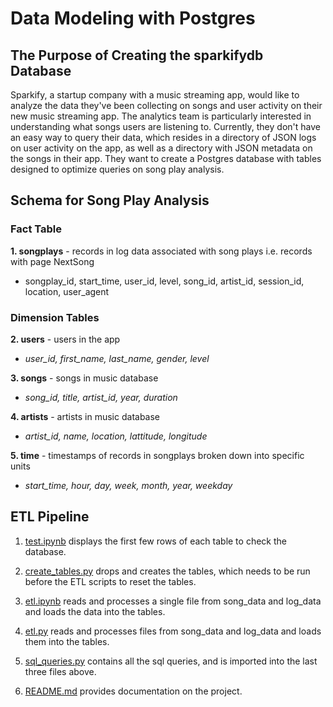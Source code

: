 # Data Modeling with Postgres

## The Purpose of Creating the sparkifydb Database 

Sparkify, a startup company with a music streaming app, would like to analyze the data they've been collecting on songs and user activity on their new music streaming app. The analytics team is particularly interested in understanding what songs users are listening to. Currently, they don't have an easy way to query their data, which resides in a directory of JSON logs on user activity on the app, as well as a directory with JSON metadata on the songs in their app. They want to create a Postgres database with tables designed to optimize queries on song play analysis. 

## Schema for Song Play Analysis

### **Fact Table**
**1. songplays** - records in log data associated with song plays i.e. records with page NextSong
 - songplay_id, start_time, user_id, level, song_id, artist_id, session_id, location, user_agent

### **Dimension Tables**
**2. users** - users in the app
 - *user_id, first_name, last_name, gender, level*
 
**3. songs** - songs in music database
 - *song_id, title, artist_id, year, duration*
 
**4. artists** - artists in music database
 - *artist_id, name, location, lattitude, longitude*
 
**5. time** - timestamps of records in songplays broken down into specific units
 - *start_time, hour, day, week, month, year, weekday*

## ETL Pipeline

1. [test.ipynb](https://github.com/iDataist/Data-Modeling-with-Postgres/blob/master/test.ipynb) displays the first few rows of each table to check the database.

2. [create_tables.py](https://github.com/iDataist/Data-Modeling-with-Postgres/blob/master/create_tables.py) drops and creates the tables, which needs to be run before the ETL scripts to reset the tables.

3. [etl.ipynb](https://github.com/iDataist/Data-Modeling-with-Postgres/blob/master/etl.ipynb) reads and processes a single file from song_data and log_data and loads the data into the tables. 

4. [etl.py](https://github.com/iDataist/Data-Modeling-with-Postgres/blob/master/etl.py) reads and processes files from song_data and log_data and loads them into the tables. 

5. [sql_queries.py](https://github.com/iDataist/Data-Modeling-with-Postgres/blob/master/sql_queries.py) contains all the sql queries, and is imported into the last three files above.

6. [README.md](https://github.com/iDataist/Data-Modeling-with-Postgres/blob/master/README.md) provides documentation on the project.

